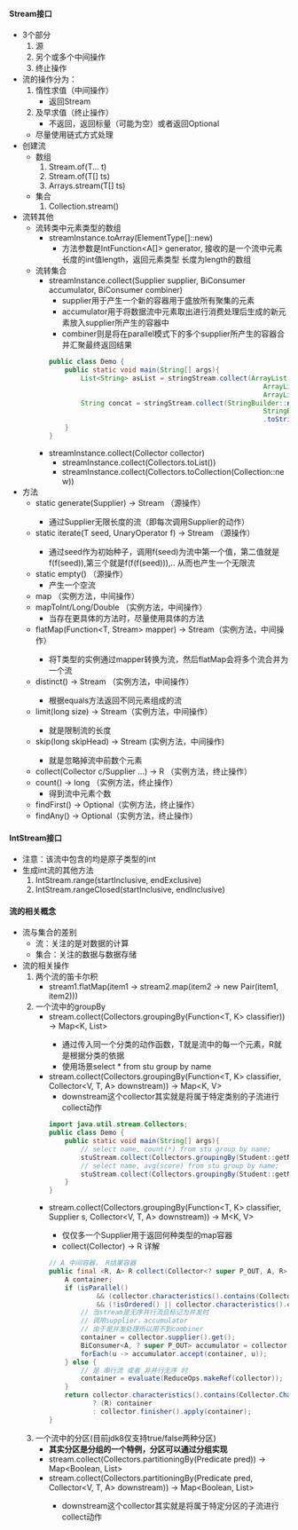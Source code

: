 #### Stream接口
* 3个部分
    1. 源
    2. 另个或多个中间操作
    3. 终止操作
* 流的操作分为：
    1. 惰性求值（中间操作）
        * 返回Stream
    2. 及早求值（终止操作）
        * 不返回，返回标量（可能为空）或者返回Optional
    * 尽量使用链式方式处理
* 创建流
    * 数组
        1. Stream.of(T... t)
        2. Stream.of(T[] ts)
        3. Arrays.stream(T[] ts)
    * 集合
        1. Collection.stream()
* 流转其他
    * 流转类中元素类型的数组
        * streamInstance.toArray(ElementType[]::new)
            * 方法参数是IntFunction<A[]> generator, 接收的是一个流中元素长度的int值length，返回元素类型
                长度为length的数组        
    * 流转集合
        * streamInstance.collect(Supplier supplier, BiConsumer accumulator, BiConsumer combiner)
            * supplier用于产生一个新的容器用于盛放所有聚集的元素
            * accumulator用于将数据流中元素取出进行消费处理后生成的新元素放入supplier所产生的容器中
            * combiner则是将在parallel模式下的多个supplier所产生的容器合并汇聚最终返回结果
            ```java
            public class Demo {
                public static void main(String[] args){
                    List<String> asList = stringStream.collect(ArrayList::new, 
                                                                  ArrayList::add,
                                                                  ArrayList::addAll);
                    String concat = stringStream.collect(StringBuilder::new, StringBuilder::append,
                                                                  StringBuilder::append)
                                                                  .toString();
                }
            }
            ```
        * streamInstance.collect(Collector collector)
            * streamInstance.collect(Collectors.toList())
            * streamInstance.collect(Collectors.toCollection(Collection::new))
* 方法
    * static generate(Supplier<T>) -> Stream<T> （源操作）
        * 通过Supplier无限长度的流（即每次调用Supplier的动作）
    * static iterate(T seed, UnaryOperator<T> f) -> Stream<T> （源操作）
        * 通过seed作为初始种子，调用f(seed)为流中第一个值，第二值就是f(f(seed)),第三个就是f(f(f(seed))),..
          从而也产生一个无限流
    * static empty() （源操作）
        * 产生一个空流
    * map （实例方法，中间操作）
    * mapToInt/Long/Double （实例方法，中间操作）
        * 当存在更具体的方法时，尽量使用具体的方法 
    * flatMap(Function<T, Stream<R>> mapper) -> Stream<R>（实例方法，中间操作）
        * 将T类型的实例通过mapper转换为流，然后flatMap会将多个流合并为一个流
    * distinct() -> Stream<T> （实例方法，中间操作）
        * 根据equals方法返回不同元素组成的流
    * limit(long size) -> Stream<T>（实例方法，中间操作）
        * 就是限制流的长度
    * skip(long skipHead) -> Stream<T> (实例方法，中间操作)
        * 就是忽略掉流中前数个元素
    * collect(Collector c/Supplier ...) -> R （实例方法，终止操作）
    * count() -> long （实例方法，终止操作）
        * 得到流中元素个数
    * findFirst() -> Optional<T>（实例方法，终止操作）
    * findAny() -> Optional<T>（实例方法，终止操作）    


#### IntStream接口
* 注意：该流中包含的均是原子类型的int
* 生成int流的其他方法
    1. IntStream.range(startInclusive, endExclusive)
    2. IntStream.rangeClosed(startInclusive, endInclusive)
#### 流的相关概念
* 流与集合的差别
    * 流：关注的是对数据的计算
    * 集合：关注的数据与数据存储
* 流的相关操作
    1. 两个流的笛卡尔积
        * stream1.flatMap(item1 -> stream2.map(item2 -> new Pair(item1, item2)))
    2. 一个流中的groupBy
        * stream.collect(Collectors.groupingBy(Function<T, K> classifier)) -> Map<K, List<T>>
            * 通过传入同一个分类的动作函数，T就是流中的每一个元素，R就是根据分类的依据
            * 使用场景select * from stu group by name
        * stream.collect(Collectors.groupingBy(Function<T, K> classifier, Collector<V, T, A> downstream)) -> Map<K, V>
            * downstream这个collector其实就是将属于特定类别的子流进行collect动作
            ```java
            import java.util.stream.Collectors;
            public class Demo {
                public static void main(String[] args){
                    // select name, count(*) from stu group by name;
                    stuStream.collect(Collectors.groupingBy(Student::getName, Collectors.counting()));  
                    // select name, avg(score) from stu group by name;
                    stuStream.collect(Collectors.groupingBy(Student::getName, Collectors.averagingDouble(Student::getScore)));  
                }
            }
            ```
        * stream.collect(Collectors.groupingBy(Function<T, K> classifier, Supplier<M> s, Collector<V, T, A> downstream)) -> M<K, V>
            * 仅仅多一个Supplier用于返回何种类型的map容器
            * collect(Collector) -> R 详解
            ```java
            // A 中间容器， R结果容器
            public final <R, A> R collect(Collector<? super P_OUT, A, R> collector) {
                A container;
                if (isParallel()
                        && (collector.characteristics().contains(Collector.Characteristics.CONCURRENT))
                        && (!isOrdered() || collector.characteristics().contains(Collector.Characteristics.UNORDERED))) {
                    // 当stream是无序并行流且标记为并发时
                    // 调用supplier，accumulator
                    // 由于是并发处理所以用不到combiner
                    container = collector.supplier().get();
                    BiConsumer<A, ? super P_OUT> accumulator = collector.accumulator();
                    forEach(u -> accumulator.accept(container, u));
                } else {
                    // 是 串行流 或者 非并行无序 时
                    container = evaluate(ReduceOps.makeRef(collector));
                }
                return collector.characteristics().contains(Collector.Characteristics.IDENTITY_FINISH)
                       ? (R) container
                       : collector.finisher().apply(container);
            }
            ```
    3. 一个流中的分区(目前jdk8仅支持true/false两种分区)
        * **其实分区是分组的一个特例，分区可以通过分组实现**
        * stream.collect(Collectors.partitioningBy(Predicate<T> pred)) -> Map<Boolean, List<T>>
        * stream.collect(Collectors.partitioningBy(Predicate<T> pred, Collector<V, T, A> downstream)) -> Map<Boolean, List<T>>
            * downstream这个collector其实就是将属于特定分区的子流进行collect动作
    
    